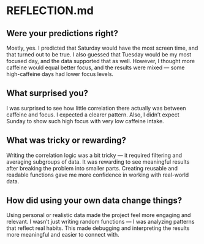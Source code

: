 # REFLECTION.md

## Were your predictions right?

Mostly, yes. I predicted that Saturday would have the most screen time, and that turned out to be true. I also guessed that Tuesday would be my most focused day, and the data supported that as well. However, I thought more caffeine would equal better focus, and the results were mixed — some high-caffeine days had lower focus levels.

## What surprised you?

I was surprised to see how little correlation there actually was between caffeine and focus. I expected a clearer pattern. Also, I didn’t expect Sunday to show such high focus with very low caffeine intake.

## What was tricky or rewarding?

Writing the correlation logic was a bit tricky — it required filtering and averaging subgroups of data. It was rewarding to see meaningful results after breaking the problem into smaller parts. Creating reusable and readable functions gave me more confidence in working with real-world data.

## How did using your own data change things?

Using personal or realistic data made the project feel more engaging and relevant. I wasn’t just writing random functions — I was analyzing patterns that reflect real habits. This made debugging and interpreting the results more meaningful and easier to connect with.
